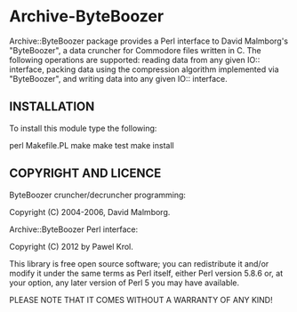 Archive-ByteBoozer
==================

Archive::ByteBoozer package provides a Perl interface to David Malmborg's "ByteBoozer", a data cruncher for Commodore files written in C. The following operations are supported: reading data from any given IO:: interface, packing data using the compression algorithm implemented via "ByteBoozer", and writing data into any given IO:: interface.

INSTALLATION
------------

To install this module type the following:

   perl Makefile.PL
   make
   make test
   make install

COPYRIGHT AND LICENCE
---------------------

ByteBoozer cruncher/decruncher programming:

Copyright (C) 2004-2006, David Malmborg.

Archive::ByteBoozer Perl interface:

Copyright (C) 2012 by Pawel Krol.

This library is free open source software; you can redistribute it and/or modify it under the same terms as Perl itself, either Perl version 5.8.6 or, at your option, any later version of Perl 5 you may have available.

PLEASE NOTE THAT IT COMES WITHOUT A WARRANTY OF ANY KIND!

